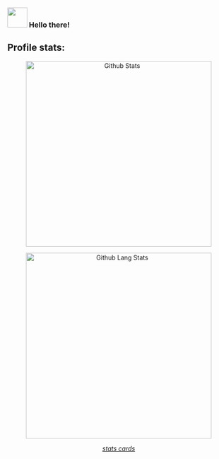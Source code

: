 ### <img src="https://github.githubassets.com/images/mona-whisper.gif" width="45"> Hello there!

## Profile stats:

<p align="center">
    <img src="https://github-readme-stats.vercel.app/api?username=lucpena&show_icons=true&theme=synthwave" alt="Github Stats" width="420"/>
</p>

<p align="center">
    <img src="https://github-readme-stats.vercel.app/api/top-langs/?username=lucpena&layout=compact&theme=synthwave" alt="Github Lang Stats" width="420">
</p>

*<p align="center">[stats cards](https://github.com/anuraghazra/github-readme-stats)</p>*
 
<!--
**lucpena/lucpena** is a ✨ _special_ ✨ repository because its `README.md` (this file) appears on your GitHub profile.

Here are some ideas to get you started:

- 🔭 I’m currently working on ...
- 🌱 I’m currently learning ...
- 👯 I’m looking to collaborate on ...
- 🤔 I’m looking for help with ...
- 💬 Ask me about ...
- 📫 How to reach me: ...
- 😄 Pronouns: ...
- ⚡ Fun fact: ...
-->
